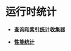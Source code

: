 # 运行时统计<a name="ZH-CN_TOPIC_0251900955"></a>

-   **[查询和索引统计收集器](查询和索引统计收集器.md)**  

-   **[性能统计](性能统计.md)**  


